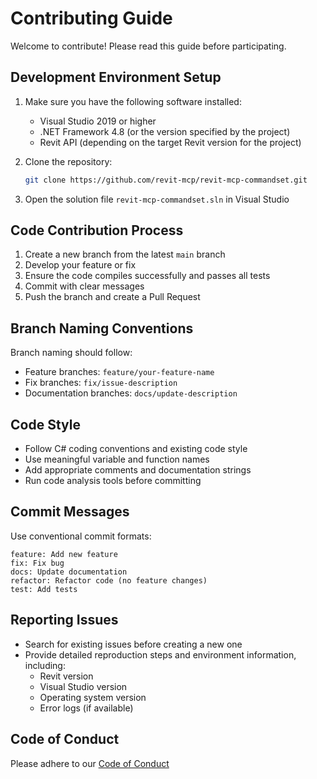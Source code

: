 # Contributing Guide

Welcome to contribute! Please read this guide before participating.

## Development Environment Setup

1. Make sure you have the following software installed:
   - Visual Studio 2019 or higher
   - .NET Framework 4.8 (or the version specified by the project)
   - Revit API (depending on the target Revit version for the project)

2. Clone the repository:
   ```bash
   git clone https://github.com/revit-mcp/revit-mcp-commandset.git
   ```

3. Open the solution file `revit-mcp-commandset.sln` in Visual Studio

## Code Contribution Process

1. Create a new branch from the latest `main` branch
2. Develop your feature or fix
3. Ensure the code compiles successfully and passes all tests
4. Commit with clear messages
5. Push the branch and create a Pull Request

## Branch Naming Conventions

Branch naming should follow:
- Feature branches: `feature/your-feature-name`
- Fix branches: `fix/issue-description`
- Documentation branches: `docs/update-description`

## Code Style

- Follow C# coding conventions and existing code style
- Use meaningful variable and function names
- Add appropriate comments and documentation strings
- Run code analysis tools before committing

## Commit Messages

Use conventional commit formats:

```
feature: Add new feature
fix: Fix bug
docs: Update documentation
refactor: Refactor code (no feature changes)
test: Add tests
```

## Reporting Issues

- Search for existing issues before creating a new one
- Provide detailed reproduction steps and environment information, including:
  - Revit version
  - Visual Studio version
  - Operating system version
  - Error logs (if available)

## Code of Conduct

Please adhere to our [Code of Conduct](CODE_OF_CONDUCT.md)